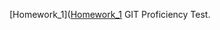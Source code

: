 [Homework_1]([Homework_1](https://github.com/sashaloven/dan_it_homework/tree/main/Homework/Docker/Homework_1) GIT Proficiency Test.
